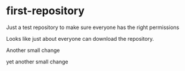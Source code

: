 # first-repository
Just a test repository to make sure everyone has the right permissions

Looks like just about everyone can download the repository.

Another small change

yet another small change